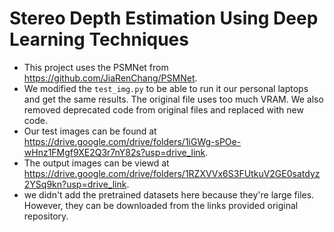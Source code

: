 # Stereo Depth Estimation Using Deep Learning Techniques

- This project uses the PSMNet from <https://github.com/JiaRenChang/PSMNet>.
- We modified the ```test_img.py``` to be able to run it our personal laptops and get the same results. The original file uses too much VRAM. We also removed deprecated code from original files and replaced with new code.
- Our test images can be found at https://drive.google.com/drive/folders/1iGWg-sPOe-wHnz1FMgf9XE2Q3r7nY82s?usp=drive_link.
- The output images can be viewd at https://drive.google.com/drive/folders/1RZXVVx6S3FUtkuV2GE0satdyz2YSq9kn?usp=drive_link.
- we didn't add the pretrained datasets here because they're large files. However, they can be downloaded from the links provided original repository.
